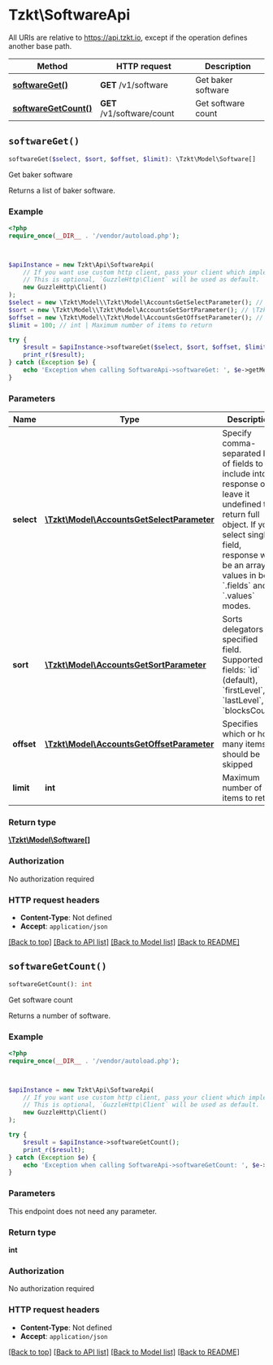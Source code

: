 # Tzkt\SoftwareApi

All URIs are relative to https://api.tzkt.io, except if the operation defines another base path.

| Method | HTTP request | Description |
| ------------- | ------------- | ------------- |
| [**softwareGet()**](SoftwareApi.md#softwareGet) | **GET** /v1/software | Get baker software |
| [**softwareGetCount()**](SoftwareApi.md#softwareGetCount) | **GET** /v1/software/count | Get software count |


## `softwareGet()`

```php
softwareGet($select, $sort, $offset, $limit): \Tzkt\Model\Software[]
```

Get baker software

Returns a list of baker software.

### Example

```php
<?php
require_once(__DIR__ . '/vendor/autoload.php');



$apiInstance = new Tzkt\Api\SoftwareApi(
    // If you want use custom http client, pass your client which implements `GuzzleHttp\ClientInterface`.
    // This is optional, `GuzzleHttp\Client` will be used as default.
    new GuzzleHttp\Client()
);
$select = new \Tzkt\Model\\Tzkt\Model\AccountsGetSelectParameter(); // \Tzkt\Model\AccountsGetSelectParameter | Specify comma-separated list of fields to include into response or leave it undefined to return full object. If you select single field, response will be an array of values in both `.fields` and `.values` modes.
$sort = new \Tzkt\Model\\Tzkt\Model\AccountsGetSortParameter(); // \Tzkt\Model\AccountsGetSortParameter | Sorts delegators by specified field. Supported fields: `id` (default), `firstLevel`, `lastLevel`, `blocksCount`.
$offset = new \Tzkt\Model\\Tzkt\Model\AccountsGetOffsetParameter(); // \Tzkt\Model\AccountsGetOffsetParameter | Specifies which or how many items should be skipped
$limit = 100; // int | Maximum number of items to return

try {
    $result = $apiInstance->softwareGet($select, $sort, $offset, $limit);
    print_r($result);
} catch (Exception $e) {
    echo 'Exception when calling SoftwareApi->softwareGet: ', $e->getMessage(), PHP_EOL;
}
```

### Parameters

| Name | Type | Description  | Notes |
| ------------- | ------------- | ------------- | ------------- |
| **select** | [**\Tzkt\Model\AccountsGetSelectParameter**](../Model/.md)| Specify comma-separated list of fields to include into response or leave it undefined to return full object. If you select single field, response will be an array of values in both &#x60;.fields&#x60; and &#x60;.values&#x60; modes. | [optional] |
| **sort** | [**\Tzkt\Model\AccountsGetSortParameter**](../Model/.md)| Sorts delegators by specified field. Supported fields: &#x60;id&#x60; (default), &#x60;firstLevel&#x60;, &#x60;lastLevel&#x60;, &#x60;blocksCount&#x60;. | [optional] |
| **offset** | [**\Tzkt\Model\AccountsGetOffsetParameter**](../Model/.md)| Specifies which or how many items should be skipped | [optional] |
| **limit** | **int**| Maximum number of items to return | [optional] [default to 100] |

### Return type

[**\Tzkt\Model\Software[]**](../Model/Software.md)

### Authorization

No authorization required

### HTTP request headers

- **Content-Type**: Not defined
- **Accept**: `application/json`

[[Back to top]](#) [[Back to API list]](../../README.md#endpoints)
[[Back to Model list]](../../README.md#models)
[[Back to README]](../../README.md)

## `softwareGetCount()`

```php
softwareGetCount(): int
```

Get software count

Returns a number of software.

### Example

```php
<?php
require_once(__DIR__ . '/vendor/autoload.php');



$apiInstance = new Tzkt\Api\SoftwareApi(
    // If you want use custom http client, pass your client which implements `GuzzleHttp\ClientInterface`.
    // This is optional, `GuzzleHttp\Client` will be used as default.
    new GuzzleHttp\Client()
);

try {
    $result = $apiInstance->softwareGetCount();
    print_r($result);
} catch (Exception $e) {
    echo 'Exception when calling SoftwareApi->softwareGetCount: ', $e->getMessage(), PHP_EOL;
}
```

### Parameters

This endpoint does not need any parameter.

### Return type

**int**

### Authorization

No authorization required

### HTTP request headers

- **Content-Type**: Not defined
- **Accept**: `application/json`

[[Back to top]](#) [[Back to API list]](../../README.md#endpoints)
[[Back to Model list]](../../README.md#models)
[[Back to README]](../../README.md)
